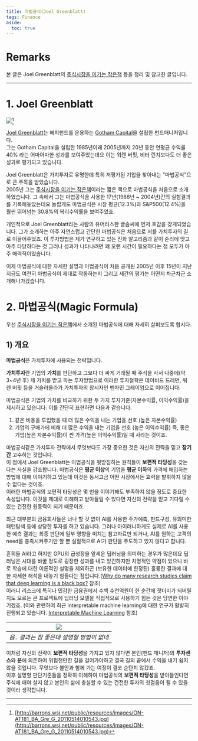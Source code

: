 ```yaml
---
title: 마법공식(Joel Greenblatt)
tags: Finance
aside:
  toc: true
---
```


# Remarks
본 글은 Joel Greenblatt의 [주식시장을 이기는 작은책](https://books.google.co.kr/books?id=mlY3DwAAQBAJ&printsec=frontcover&hl=ko&source=gbs_ge_summary_r&cad=0#v=onepage&q&f=false) 등을 정리 및 참고한 글입니다.

<!--more-->

---

# 1. Joel Greenblatt
![](http://barrons.wsj.net/public/resources/images/ON-AT181_BA_Gre_G_20110514010543.jpg)[^1]

[Joel Greenblatt](https://en.wikipedia.org/wiki/Joel_Greenblatt)는 헤지펀드를 운용하는 [Gotham Capital](https://www.gothamfunds.com/default.aspx)을 설립한 펀드매니저입니다.  
그는 Gotham Capital을 설립한 1985년이래 2005년까지 20년 동안 연평균 수익률 40% 라는 어마어마한 성과를 보여주었는데요 이는 워렌 버핏, 비터 린치보다도 더 좋은 성과로 평가되고 있습니다.

Joel Greenblatt은 가치투자로 유명한데 특히 저평가된 기업을 찾아내는 "마법공식"으로 큰 주목을 받았습니다.  
2005년 그는 [주식시장을 이기는 작은책](https://books.google.co.kr/books?id=mlY3DwAAQBAJ&printsec=frontcover&hl=ko&source=gbs_ge_summary_r&cad=0#v=onepage&q&f=false)이라는 짧은 책으로 마법공식을 처음으로 소개하였습니다. 그 속에서 그는 마법공식을 사용한 17년(1988년 ~ 2004년)간의 실험결과를 기록해놓았는데요 놀랍게도 마법공식은 시장 평균(12.3%)과 S&P500(12.4%)을 훨씬 뛰어넘는 30.8%의 복리수익률을 보여주었죠.

개인적으로 Joel Greenblatt라는 사람의 유머러스한 글솜씨에 먼저 호감을 갖게되었습니다. 그가 소개하는 아주 자연스럽고 간단한 마법공식은 처음으로 저를 가치투자의 길로 이끌어주었죠. 이 투자방법은 제가 연구하고 있는 진화 알고리즘과 같이 순리에 맞고 아주 타당하다는 것 그러나 성과가 나타나려면 꽤 오랜 시간이 필요하다는 점 모두가 아주 매력적이었습니다.

이제 마법공식에 대한 자세한 설명과 마법공식이 처음 공개된 2005년 이후 15년이 지난 지금도 여전히 마법공식이 제대로 작동하는지 그리고 세간의 평가는 어떤지 차근차근 소개해나가겠습니다.


# 2. 마법공식(Magic Formula)
우선 [주식시장을 이기는 작은책](https://books.google.co.kr/books?id=mlY3DwAAQBAJ&printsec=frontcover&hl=ko&source=gbs_ge_summary_r&cad=0#v=onepage&q&f=false)에서 소개된 마법공식에 대해 자세히 살펴보도록 합시다.

## 1) 개요
**마법공식**은 가치투자에 사용되는 전략입니다.  
 
**가치투자**란 기업의 **가치**를 판단하고 그보다 더 싸게 거래될 때 주식을 사서 나중에(약 3~4년 후) 제 가치를 받고 파는 투자방법으로 이러한 투자철학은 데이비드 드레먼, 워렌 버핏 등을 거슬러올라가 가치투자의 창시자인 벤자민 그레이엄으로 이어집니다.

마법공식은 기업의 가치를 비교하기 위한 두 가지 투자기준(자본수익률, 이익수익률)을 제시하고 있습니다. 이를 간단히 표현하면 다음과 같습니다.
1. 같은 비용을 투입했을 때 더 많은 수익을 내는 기업을 선호 (높은 자본수익률)
2. 기업의 구매가에 비해 더 많은 수익을 내는 기업을 선호 (높은 이익수익률)
즉, 좋은 기업(높은 자본수익률)이 싼 가격(높은 이익수익률)일 때 사라는 것이죠.

마법공식같은 가치투자 전략에서 무엇보다도 가장 중요한 것은 자신의 전략을 믿고 **장기간** 고수하는 것입니다.  
이 점에서 Joel Greenblatt는 마법공식을 뒷받침하는 원칙들이 **보편적 타당성**을 갖는다는 사실을 강조합니다. 마법공식은 **평균 이상**의 기업을 **평균 이하**의 가격에 매입하는 방법에 대해 이야기하고 있는데 이것은 동서고금 어떤 시장에서든 효력을 발휘하지 않을 수 없다는 것이죠.  
이러한 마법공식의 보편적 타당성은 몇 번을 이야기해도 부족하지 않을 정도로 중요한 속성입니다. 이것을 제대로 이해하고 받아들일 수 있다면 자신의 전략을 믿고 기다릴 수 있는 건전한 원동력이 되기 때문이죠.  

최근 대부분의 금융회사들은 너나 할 것 없이 AI를 사용한 주가예측, 펀드구성, 유의미한 패턴탐색 등에 상당한 투자를 하고 있습니다. 그러나 아이러니하게도 실제로 AI를 사용한 예측 결과는 최종 판단에 일부 영향을 미치는 참고자료만 되거나, AI를 원하는 고객의 need를 충족시켜주기만 할 뿐 실질적으로 AI가 판단을 주도하고 있지 않다고 합니다.  

흔히들 AI라고 하지만 GPU의 급성장을 앞세운 딥러닝을 의미하는 경우가 많은데요 딥러닝은 시대를 바꿀 정도로 굉장한 성과를 내고 있긴하지만 치명적인 약점이 있으니 바로 학습에 대한 이론적인 설명을 제외하곤 (보유한 데이터에 한정된) 훌륭한 결과에 대한 자세한 해석을 내놓기 힘들다는 점입니다.([Why do many research studies claim that deep learning is a black box?](https://www.quora.com/Why-do-many-research-studies-claim-that-deep-learning-is-a-black-box) 참조)  
이러니 리스크에 특히나 민감한 금융권에서 수백 수천억원이 한 순간에 잿더미가 되버릴지도 모르는 큰 프로젝트에 딥러닝 모델을 직접적으로 사용하기 힘든 것은 당연한 이야기겠죠. (이와 관련하여 최근 interpretable machine learning에 대한 연구가 활발히 진행되고 있습니다. [Interpretable Machine Learning](https://zzsza.github.io/data/2019/04/14/interpretable-ml-intro/) 참조)  

|![](https://w.namu.la/s/ce9d6ee43b9fa3b8bc5828cf7d36e040cf8f1a66796e2a28b2552e67cf3d02ee55ca57531f25eb3dc9aba3d0e6f4b3ddff62e515120538e0a56ec7daaea1ee951f11b7210707ff08b897a13f010db69442e684236c5b1154e39083a75200ed51)|
|:--:|
| *음.. 결과는 참 좋은데 설명할 방법이 없네* |

이처럼 자신의 전략이 **보편적 타당성**을 가지고 있지 않다면 본인(펀드 매니저)의 **투자센스**와 **운**에 의존하여 위험천만한 길을 걸어가야하고 결국 길의 끝에서 수익을 내기 쉽지 않을 것입니다. 무엇보다 불안과 함께 가는 여정이 결코 순탄치 않겠죠.  
이후 설명할 판단기준들을 정확히 이해하여 마법공식의 **보편적 타당성**을 받아들인다면 주식에 매여 살지 않고 본인의 삶에 충실할 수 있는 건전한 투자의 첫걸음이 될 수 있을 것이라 생각합니다.




---

[^1]: [http://barrons.wsj.net/public/resources/images/ON-AT181_BA_Gre_G_20110514010543.jpg](http://barrons.wsj.net/public/resources/images/ON-AT181_BA_Gre_G_20110514010543.jpg)